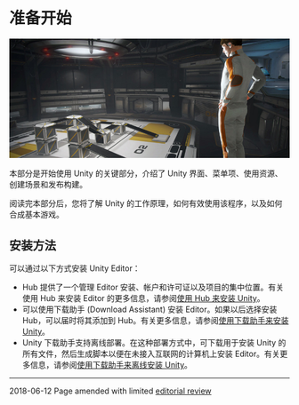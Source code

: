 # 准备开始

![](../uploads/Main/BasicsIntroPic.jpg) 

本部分是开始使用 Unity 的关键部分，介绍了 Unity 界面、菜单项、使用资源、创建场景和发布构建。

阅读完本部分后，您将了解 Unity 的工作原理，如何有效使用该程序，以及如何合成基本游戏。

## 安装方法

可以通过以下方式安装 Unity Editor：

* Hub 提供了一个管理 Editor 安装、帐户和许可证以及项目的集中位置。有关使用 Hub 来安装 Editor 的更多信息，请参阅[使用 Hub 来安装 Unity](GettingStartedInstallingHub.html)。
* 可以使用下载助手 (Download Assistant) 安装 Editor。如果以后选择安装 Hub，可以届时将其添加到 Hub。有关更多信息，请参阅[使用下载助手来安装 Unity](InstallingUnity.html)。
* Unity 下载助手支持离线部署。在这种部署方式中，可下载用于安装 Unity 的所有文件，然后生成脚本以便在未接入互联网的计算机上安装 Editor。有关更多信息，请参阅[使用下载助手来离线安装 Unity](DeployingUnityOffline.html)。

------------------------

<span class="page-edit">2018-06-12 Page amended with limited [editorial review](DocumentationEditorialReview.html)
</span>
